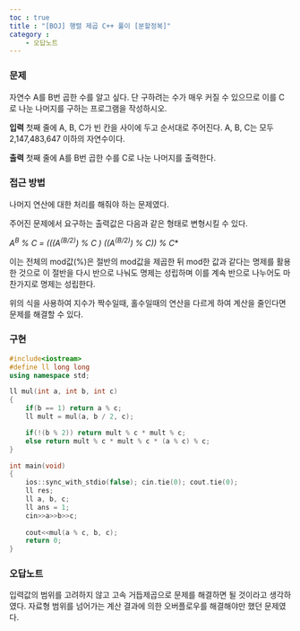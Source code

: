 ```yaml
---
toc : true
title : "[BOJ] 행렬 제곱 C++ 풀이 [분할정복]"
category : 
    - 오답노트
---
```

### 문제
자연수 A를 B번 곱한 수를 알고 싶다. 단 구하려는 수가 매우 커질 수 있으므로 이를 C로 나눈 나머지를 구하는 프로그램을 작성하시오.

**입력**
첫째 줄에 A, B, C가 빈 칸을 사이에 두고 순서대로 주어진다. A, B, C는 모두 2,147,483,647 이하의 자연수이다.

**출력**
첫째 줄에 A를 B번 곱한 수를 C로 나눈 나머지를 출력한다.

### 접근 방법
나머지 연산에 대한 처리를 해줘야 하는 문제였다.

주어진 문제에서 요구하는 출력값은 다음과 같은 형태로 변형시킬 수 있다.

**A<sup>B</sup> % C = (((A<sup>(B/2)</sup>) % C )* ((A<sup>(B/2)</sup>) % C)) % C**

이는 전체의 mod값$($%)은 절반의 mod값을 제곱한 뒤 mod한 값과 같다는 명제를 활용한 것으로 이 절반을 다시 반으로 나눠도 명제는 성립하며 이를 계속 반으로 나누어도 마찬가지로 명제는 성립한다.

위의 식을 사용하여 지수가 짝수일때, 홀수일때의 연산을 다르게 하여 계산을 줄인다면 문제를 해결할 수 있다.

### 구현
``` cpp
#include<iostream>
#define ll long long
using namespace std;

ll mul(int a, int b, int c)
{
    if(b == 1) return a % c;
    ll mult = mul(a, b / 2, c);

    if(!(b % 2)) return mult % c * mult % c;
    else return mult % c * mult % c * (a % c) % c;
}

int main(void)
{
    ios::sync_with_stdio(false); cin.tie(0); cout.tie(0);
    ll res;
    ll a, b, c;
    ll ans = 1;
    cin>>a>>b>>c;
    
    cout<<mul(a % c, b, c);
    return 0;
}
```

### 오답노트
입력값의 범위를 고려하지 않고 고속 거듭제곱으로 문제를 해결하면 될 것이라고 생각하였다. 자료형 범위를 넘어가는 계산 결과에 의한 오버플로우를 해결해야만 했던 문제였다.